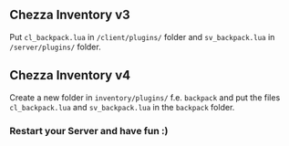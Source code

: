 ## Chezza Inventory v3
Put `cl_backpack.lua` in `/client/plugins/` folder and `sv_backpack.lua` in `/server/plugins/` folder.

## Chezza Inventory v4
Create a new folder in `inventory/plugins/` f.e. `backpack` and put the files `cl_backpack.lua` and `sv_backpack.lua` in the `backpack` folder.

### Restart your Server and have fun :)
